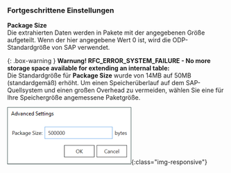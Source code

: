 ### Fortgeschrittene Einstellungen

**Package Size**<br>
Die extrahierten Daten werden in Pakete mit der angegebenen Größe aufgeteilt.
Wenn der hier angegebene Wert 0 ist, wird die ODP-Standardgröße von SAP verwendet.

{: .box-warning }
**Warnung! RFC_ERROR_SYSTEM_FAILURE - No more storage space available for extending an internal table:** <br> Die Standardgröße für **Package Size** wurde von 14MB auf 50MB (standardgemäß) erhöht. 
Um einen Speicherüberlauf auf dem SAP-Quellsystem und einen großen Overhead zu vermeiden, wählen Sie eine für Ihre Speichergröße angemessene Paketgröße.

![ODP Advanced Settings](/img/content/odp/advanced-settings.png){:class="img-responsive"}


